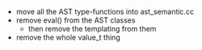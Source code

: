 
- move all the AST type-functions into ast\_semantic.cc
- remove eval() from the AST classes
    - then remove the templating from them
- remove the whole value\_t thing
